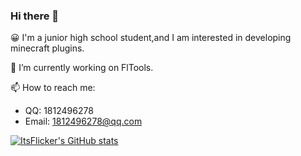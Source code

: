 ### Hi there 👋

😀 I'm a junior high school student,and I am interested in developing minecraft plugins.

🔭 I’m currently working on FlTools.

📫 How to reach me:
- QQ: 1812496278
- Email: 1812496278@qq.com

[![ItsFlicker's GitHub stats](https://github-readme-stats.vercel.app/api?username=ItsFlicker&show_icons=true)](https://github.com/anuraghazra/github-readme-stats)

<!--[![Top Langs](https://github-readme-stats.vercel.app/api/top-langs/?username=ItsFlicker)](https://github.com/anuraghazra/github-readme-stats)-->

<!--
**ItsFlicker/ItsFlicker** is a ✨ _special_ ✨ repository because its `README.md` (this file) appears on your GitHub profile.

Here are some ideas to get you started:

- 🔭 I’m currently working on ...
- 🌱 I’m currently learning ...
- 👯 I’m looking to collaborate on ...
- 🤔 I’m looking for help with ...
- 💬 Ask me about ...
- 📫 How to reach me: ...
- 😄 Pronouns: ...
- ⚡ Fun fact: ...
-->
